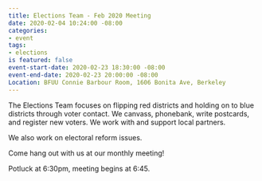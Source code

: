 ```yaml
---
title: Elections Team - Feb 2020 Meeting
date: 2020-02-04 10:24:00 -08:00
categories:
- event
tags:
- elections
is featured: false
event-start-date: 2020-02-23 18:30:00 -08:00
event-end-date: 2020-02-23 20:00:00 -08:00
Location: BFUU Connie Barbour Room, 1606 Bonita Ave, Berkeley
---
```


The Elections Team focuses on flipping red districts and holding on to blue districts through voter contact. We canvass, phonebank, write postcards, and register new voters. We work with and support local partners.

We also work on electoral reform issues.

Come hang out with us at our monthly meeting!

Potluck at 6:30pm, meeting begins at 6:45.
